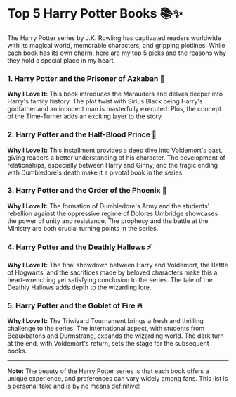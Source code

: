 # Top 5 Harry Potter Books 📚✨

The Harry Potter series by J.K. Rowling has captivated readers worldwide with its magical world, memorable characters, and gripping plotlines. While each book has its own charm, here are my top 5 picks and the reasons why they hold a special place in my heart.

### 1. Harry Potter and the Prisoner of Azkaban 🌙

**Why I Love It:** This book introduces the Marauders and delves deeper into Harry's family history. The plot twist with Sirius Black being Harry's godfather and an innocent man is masterfully executed. Plus, the concept of the Time-Turner adds an exciting layer to the story.

### 2. Harry Potter and the Half-Blood Prince 🍷

**Why I Love It:** This installment provides a deep dive into Voldemort's past, giving readers a better understanding of his character. The development of relationships, especially between Harry and Ginny, and the tragic ending with Dumbledore's death make it a pivotal book in the series.

### 3. Harry Potter and the Order of the Phoenix 🦉

**Why I Love It:** The formation of Dumbledore's Army and the students' rebellion against the oppressive regime of Dolores Umbridge showcases the power of unity and resistance. The prophecy and the battle at the Ministry are both crucial turning points in the series.

### 4. Harry Potter and the Deathly Hallows ⚡

**Why I Love It:** The final showdown between Harry and Voldemort, the Battle of Hogwarts, and the sacrifices made by beloved characters make this a heart-wrenching yet satisfying conclusion to the series. The tale of the Deathly Hallows adds depth to the wizarding lore.

### 5. Harry Potter and the Goblet of Fire 🔥

**Why I Love It:** The Triwizard Tournament brings a fresh and thrilling challenge to the series. The international aspect, with students from Beauxbatons and Durmstrang, expands the wizarding world. The dark turn at the end, with Voldemort's return, sets the stage for the subsequent books.

---

**Note:** The beauty of the Harry Potter series is that each book offers a unique experience, and preferences can vary widely among fans. This list is a personal take and is by no means definitive!
